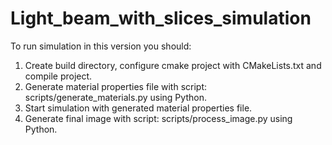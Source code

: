 # Light_beam_with_slices_simulation

To run simulation in this version you should:

1. Create build directory, configure cmake project with CMakeLists.txt and compile project.
2. Generate material properties file with script: scripts/generate_materials.py using Python.
3. Start simulation with generated material properties file.
4. Generate final image with script: scripts/process_image.py using Python.


